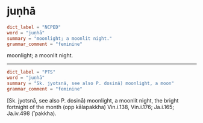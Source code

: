 # juṇhā

``` toml
dict_label = "NCPED"
word = "juṇhā"
summary = "moonlight; a moonlit night."
grammar_comment = "feminine"
```

moonlight; a moonlit night.

--------------------

``` toml
dict_label = "PTS"
word = "juṇhā"
summary = "Sk. jyotsnā, see also P. dosinā) moonlight, a moon"
grammar_comment = "feminine"
```

[Sk. jyotsnā, see also P. dosinā) moonlight, a moonlit night, the bright fortnight of the month (opp kālapakkha) Vin.i.138, Vin.i.176; Ja.i.165; Ja.iv.498 (˚pakkha).


